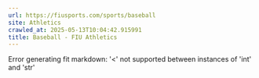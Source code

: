 ```yaml
---
url: https://fiusports.com/sports/baseball
site: Athletics
crawled_at: 2025-05-13T10:04:42.915991
title: Baseball - FIU Athletics
---
```


Error generating fit markdown: '<' not supported between instances of 'int' and 'str'